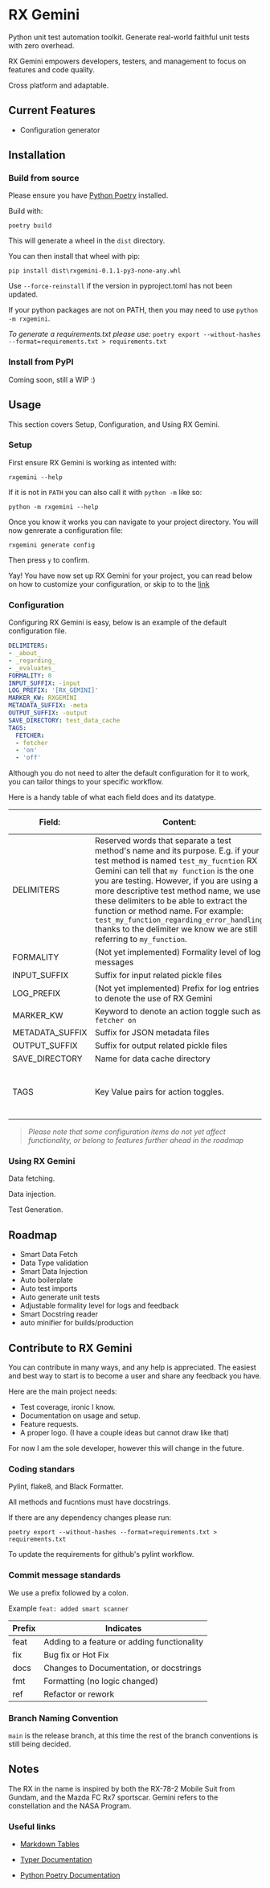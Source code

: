 # RX Gemini

Python unit test automation toolkit. Generate real-world faithful unit tests with zero overhead.

RX Gemini empowers developers, testers, and management to focus on features and code quality.

Cross platform and adaptable.

## Current Features

- Configuration generator

## Installation

### Build from source

Please ensure you have [Python Poetry](https://python-poetry.org/) installed.

Build with:

`poetry build`

This will generate a wheel in the `dist` directory.

You can then install that wheel with pip:

`pip install dist\rxgemini-0.1.1-py3-none-any.whl`

Use `--force-reinstall` if the version in pyproject.toml has not been updated.

If your python packages are not on PATH, then you may need to use `python -m rxgemini`.

*To generate a requirements.txt please use:* `poetry export --without-hashes --format=requirements.txt > requirements.txt`

### Install from PyPI

Coming soon, still a WIP :)

## Usage

This section covers Setup, Configuration, and Using RX Gemini.

### Setup

First ensure RX Gemini is working as intented with:

`rxgemini --help`

If it is not in `PATH` you can also call it with `python -m` like so:

`python -m rxgemini --help`

Once you know it works you can navigate to your project directory.
You will now genrerate a configuration file:

`rxgemini generate config`

Then press `y` to confirm.

Yay! You have now set up RX Gemini for your project, you can read below on how to customize your configuration, or skip to to the [link](#using-rx-gemini)

### Configuration

Configuring RX Gemini is easy, below is an example of the default configuration file.

```yaml
DELIMITERS:
- _about_
- _regarding_
- _evaluates_
FORMALITY: 0
INPUT_SUFFIX: -input
LOG_PREFIX: '[RX_GEMINI]'
MARKER_KW: RXGEMINI
METADATA_SUFFIX: -meta
OUTPUT_SUFFIX: -output
SAVE_DIRECTORY: test_data_cache
TAGS:
  FETCHER:
  - fetcher
  - 'on'
  - 'off'

```

Although you do not need to alter the default configuration for it to work, you can tailor things to your specific workflow.

Here is a handy table of what each field does and its datatype.

| Field:          | Content:                                                                                                                                                                                                                                                                                                                                                                                                                                                                  | Type:                        | Example Value:                      |
|-----------------|---------------------------------------------------------------------------------------------------------------------------------------------------------------------------------------------------------------------------------------------------------------------------------------------------------------------------------------------------------------------------------------------------------------------------------------------------------------------------|------------------------------|-------------------------------------|
| DELIMITERS      | Reserved words that separate a test method's name and its purpose. E.g. if your test method is named `test_my_fucntion` RX Gemini can  tell that `my function` is the one you are testing. However, if you  are using a more descriptive test method name, we use these delimiters  to be able to extract the function or method name. For example:  `test_my_function_regarding_error_handling` thanks to the delimiter we know we are still referring to `my_function`. | List of strings              | `["_about_", "_regarding_"]`        |
| FORMALITY       | (Not yet implemented) Formality level of log messages                                                                                                                                                                                                                                                                                                                                                                                                                     | Integer                      | `0`                                 |
| INPUT_SUFFIX    | Suffix for input related pickle files                                                                                                                                                                                                                                                                                                                                                                                                                                     | String                       | `"-input"`                          |
| LOG_PREFIX      | (Not yet implemented) Prefix for log entries to denote the use of RX Gemini                                                                                                                                                                                                                                                                                                                                                                                               | String                       | `"[RX_GEMINI]"`                     |
| MARKER_KW       | Keyword to denote an action toggle such as `fetcher on`                                                                                                                                                                                                                                                                                                                                                                                                                   | String                       | `"RXGEMINI"`                        |
| METADATA_SUFFIX | Suffix for JSON metadata files                                                                                                                                                                                                                                                                                                                                                                                                                                            | String                       | `"-meta"`                           |
| OUTPUT_SUFFIX   | Suffix for output related pickle files                                                                                                                                                                                                                                                                                                                                                                                                                                    | String                       | `"-output"`                         |
| SAVE_DIRECTORY  | Name for data cache directory                                                                                                                                                                                                                                                                                                                                                                                                                                             | String                       | `"test_data"`                       |
| TAGS            | Key Value pairs for action toggles.                                                                                                                                                                                                                                                                                                                                                                                                                                       | Key Value pair, (List Value) | `FETCHER: ["fetcher", "on", "off"]` |

> *Please note that some configuration items do not yet affect functionality, or belong to features further ahead in the roadmap*

### Using RX Gemini

Data fetching.

Data injection.

Test Generation.

## Roadmap

- Smart Data Fetch
- Data Type validation
- Smart Data Injection
- Auto boilerplate
- Auto test imports
- Auto generate unit tests
- Adjustable formality level for logs and feedback
- Smart Docstring reader
- auto minifier for builds/production

## Contribute to RX Gemini

You can contribute in many ways, and any help is appreciated. The easiest and best way to start is to become a user and share any feedback you have.

Here are the main project needs:

- Test coverage, ironic I know.
- Documentation on usage and setup.
- Feature requests.
- A proper logo. (I have a couple ideas but cannot draw like that)

For now I am the sole developer, however this will change in the future.

### Coding standars

Pylint, flake8, and Black Formatter.

All methods and fucntions must have docstrings.

If there are any dependency changes please run:

`poetry export --without-hashes --format=requirements.txt > requirements.txt`

To update the requirements for github's pylint workflow.

### Commit message standards

We use a prefix followed by a colon.

Example `feat: added smart scanner`

| Prefix | Indicates                                   |
|--------|---------------------------------------------|
| feat   | Adding to a feature or adding functionality |
| fix    | Bug fix or Hot Fix                          |
| docs   | Changes to Documentation, or docstrings     |
| fmt    | Formatting (no logic changed)               |
| ref    | Refactor or rework                          |

### Branch Naming Convention

`main` is the release branch, at this time the rest of the branch conventions is still being decided.

## Notes

The RX in the name is inspired by both the RX-78-2 Mobile Suit from Gundam, and the Mazda FC Rx7 sportscar.
Gemini refers to the constellation and the NASA Program.

### Useful links

- [Markdown Tables](https://www.tablesgenerator.com/markdown_tables#)

- [Typer Documentation](https://typer.tiangolo.com/)

- [Python Poetry Documentation](https://python-poetry.org/docs/)
